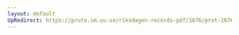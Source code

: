 ```yaml
---
layout: default
UpRedirect: https://pruto.im.uu.se/riksdagen-records-pdf/1876/prot-1876--ak--028/prot-1876--ak--028_054.pdf
---
```

